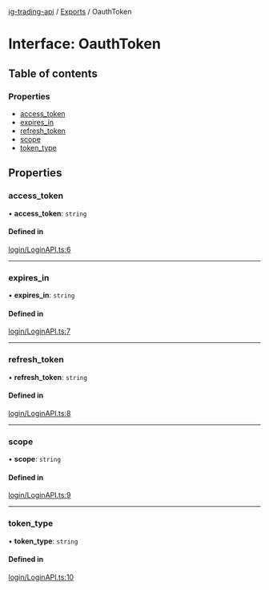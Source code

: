 [ig-trading-api](../README.md) / [Exports](../modules.md) / OauthToken

# Interface: OauthToken

## Table of contents

### Properties

- [access_token](OauthToken.md#access_token)
- [expires_in](OauthToken.md#expires_in)
- [refresh_token](OauthToken.md#refresh_token)
- [scope](OauthToken.md#scope)
- [token_type](OauthToken.md#token_type)

## Properties

### access_token

• **access_token**: `string`

#### Defined in

[login/LoginAPI.ts:6](https://github.com/bennycode/ig-trading-api/blob/0c7d281/src/login/LoginAPI.ts#L6)

---

### expires_in

• **expires_in**: `string`

#### Defined in

[login/LoginAPI.ts:7](https://github.com/bennycode/ig-trading-api/blob/0c7d281/src/login/LoginAPI.ts#L7)

---

### refresh_token

• **refresh_token**: `string`

#### Defined in

[login/LoginAPI.ts:8](https://github.com/bennycode/ig-trading-api/blob/0c7d281/src/login/LoginAPI.ts#L8)

---

### scope

• **scope**: `string`

#### Defined in

[login/LoginAPI.ts:9](https://github.com/bennycode/ig-trading-api/blob/0c7d281/src/login/LoginAPI.ts#L9)

---

### token_type

• **token_type**: `string`

#### Defined in

[login/LoginAPI.ts:10](https://github.com/bennycode/ig-trading-api/blob/0c7d281/src/login/LoginAPI.ts#L10)
